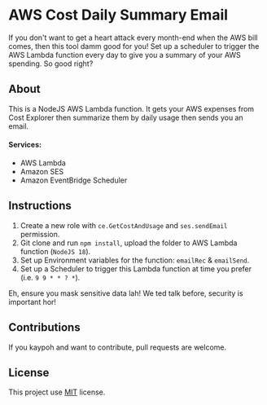 # AWS Cost Daily Summary Email

If you don't want to get a heart attack every month-end when the AWS bill comes, then this tool damm good for you! Set up a scheduler to trigger the AWS Lambda function every day to give you a summary of your AWS spending. So good right?

## About 

This is a NodeJS AWS Lambda function. It gets your AWS expenses from Cost Explorer then summarize them by daily usage then sends you an email.

#### Services:
- AWS Lambda
- Amazon SES
- Amazon EventBridge Scheduler

## Instructions
1. Create a new role with `ce.GetCostAndUsage` and `ses.sendEmail` permission.
1. Git clone and run `npm install`, upload the folder to AWS Lambda function (`NodeJS 18`).
1. Set up Environment variables for the function: `emailRec` & `emailSend`.
1. Set up a Scheduler to trigger this Lambda function at time you prefer (i.e. `9 9 * * ? *`).

Eh, ensure you mask sensitive data lah! We ted talk before, security is important hor! 

## Contributions 

If you kaypoh and want to contribute, pull requests are welcome.

## License

This project use [MIT](http://opensource.org/licenses/MIT) license.
